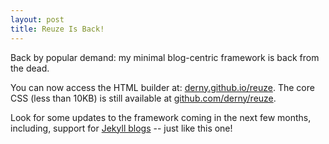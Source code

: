 ```yaml
---
layout: post
title: Reuze Is Back!
---
```


Back by popular demand: my minimal blog-centric framework is back from the dead.

You can now access the HTML builder at: [derny.github.io/reuze](http://derny.github.io/reuze). The core CSS (less than 10KB) is still available at [github.com/derny/reuze](https://github.com/derny/reuze).

Look for some updates to the framework coming in the next few months, including, support for [Jekyll blogs](https://github.com/mojombo/jekyll) -- just like this one!
